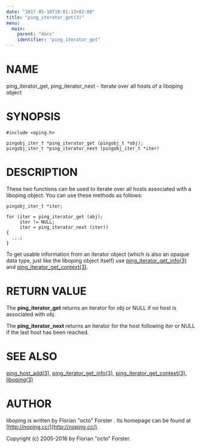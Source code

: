 ```yaml
---
date: "2017-05-10T10:01:13+02:00"
title: "ping_iterator_get(3)"
menu:
  main:
    parent: "docs"
    identifier: "ping_iterator_get"
---
```

# NAME

ping\_iterator\_get, ping\_iterator\_next - Iterate over all hosts of a liboping object

# SYNOPSIS

    #include <oping.h>

    pingobj_iter_t *ping_iterator_get (pingobj_t *obj);
    pingobj_iter_t *ping_iterator_next (pingobj_iter_t *iter)

# DESCRIPTION

These two functions can be used to iterate over all hosts associated with a
liboping object. You can use these methods as follows:

    pingobj_iter_t *iter;

    for (iter = ping_iterator_get (obj);
         iter != NULL;
         iter = ping_iterator_next (iter))
    {
      ...;
    }

To get usable information from an iterator object (which is also an opaque data
type, just like the liboping object itself) use [ping\_iterator\_get\_info(3)](http://man.he.net/man3/ping\_iterator\_get\_info) and
[ping\_iterator\_get\_context(3)](http://man.he.net/man3/ping\_iterator\_get\_context).

# RETURN VALUE

The __ping\_iterator\_get__ returns an iterator for _obj_ or NULL if no host is
associated with _obj_.

The __ping\_iterator\_next__ returns an iterator for the host following _iter_ or
NULL if the last host has been reached.

# SEE ALSO

[ping\_host\_add(3)](http://man.he.net/man3/ping\_host\_add),
[ping\_iterator\_get\_info(3)](http://man.he.net/man3/ping\_iterator\_get\_info),
[ping\_iterator\_get\_context(3)](http://man.he.net/man3/ping\_iterator\_get\_context),
[liboping(3)](http://man.he.net/man3/liboping)

# AUTHOR

liboping is written by Florian "octo" Forster <ff at octo.it>.
Its homepage can be found at [http://noping.cc/](http://noping.cc/).

Copyright (c) 2005-2016 by Florian "octo" Forster.
